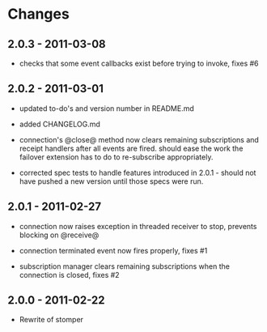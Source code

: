 # Changes

## 2.0.3 - 2011-03-08

* checks that some event callbacks exist before trying to invoke, fixes #6

## 2.0.2 - 2011-03-01

* updated to-do's and version number in README.md

* added CHANGELOG.md

* connection's @close@ method now clears remaining subscriptions and receipt
  handlers after all events are fired. should ease the work
  the failover extension has to do to re-subscribe appropriately.
  
* corrected spec tests to handle features introduced in 2.0.1 - should not
  have pushed a new version until those specs were run.

## 2.0.1 - 2011-02-27

* connection now raises exception in threaded receiver to stop, prevents
  blocking on @receive@
  
* connection terminated event now fires properly, fixes #1

* subscription manager clears remaining subscriptions when the connection
  is closed, fixes #2

## 2.0.0 - 2011-02-22

* Rewrite of stomper